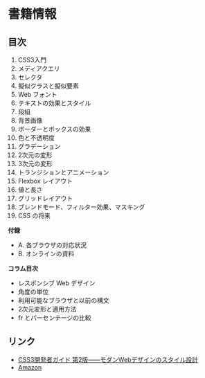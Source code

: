 # 書籍情報

## 目次

1. CSS3入門
2. メディアクエリ
3. セレクタ
4. 擬似クラスと擬似要素
5. Web フォント
6. テキストの効果とスタイル
7. 段組
8. 背景画像
9. ボーダーとボックスの効果
10. 色と不透明度
11. グラデーション
12. 2次元の変形
13. 3次元の変形
14. トランジションとアニメーション
15. Flexbox レイアウト
16. 値と長さ
17. グリッドレイアウト
18. ブレンドモード、フィルター効果、マスキング
19. CSS の将来

__付録__

- A. 各ブラウザの対応状況
- B. オンラインの資料

__コラム目次__

- レスポンシブ Web デザイン
- 角度の単位
- 利用可能なブラウザと以前の構文
- 2次元変形と適用方法
- fr とパーセンテージの比較


## リンク

- [CSS3開発者ガイド 第2版――モダンWebデザインのスタイル設計](http://www.oreilly.co.jp/books/9784873117256/)
- [Amazon](http://www.amazon.co.jp/dp/4873117259)
